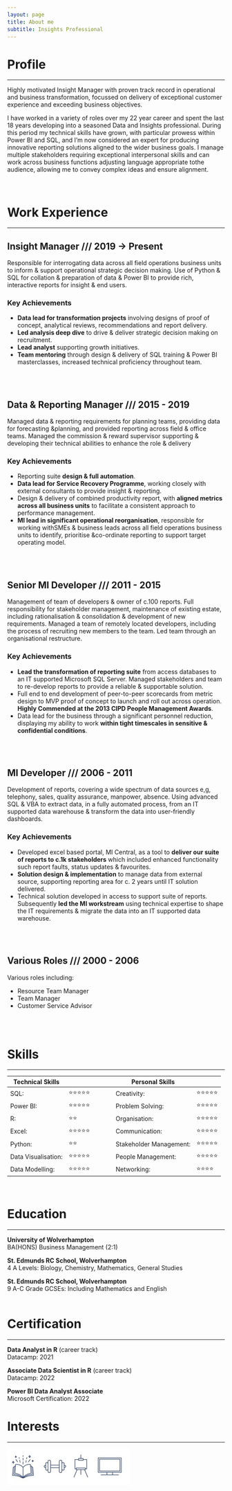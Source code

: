 ```yaml
---
layout: page
title: About me
subtitle: Insights Professional
---
```


# Profile
---

Highly motivated Insight Manager with proven track record in operational and business transformation, focussed on delivery of exceptional customer experience and exceeding business objectives.

I have worked in a variety of roles over my 22 year career and spent the last 18 years developing into a seasoned Data and Insights professional. During this period my technical skills have grown, with particular prowess within Power BI and SQL, and I’m now considered an expert for producing innovative reporting solutions aligned to the wider business goals. I manage multiple stakeholders requiring exceptional interpersonal skills and can work across business functions adjusting language appropriate tothe audience, allowing me to convey complex ideas and ensure alignment.
<br />   
<br />   

#  Work Experience
---

## Insight Manager /// 2019 -> Present

Responsible for interrogating data across all field operations business units to inform & support operational strategic decision making. Use of Python & SQL for collation & preparation of 
data & Power BI to provide rich, interactive reports for insight & end users.

### Key Achievements
- **Data lead for transformation projects** involving designs of proof of concept, analytical reviews, recommendations and report delivery.
- **Led analysis deep dive** to drive & deliver strategic decision making on recruitment.
- **Lead analyst** supporting growth initiatives.
- **Team mentoring** through design & delivery of SQL training & Power BI masterclasses, increased technical proficiency throughout team.
<br />   
<br />   
   
## Data & Reporting Manager /// 2015 - 2019

Managed data & reporting requirements for planning teams, providing data for forecasting &planning, and provided reporting across field & office teams. Managed the commission & reward supervisor supporting & developing their technical abilities to enhance the role & delivery

### Key Achievements
- Reporting suite **design & full automation**.
- **Data lead for Service Recovery Programme**, working closely with external consultants to provide insight & reporting. 
- Design & delivery of combined productivity report, with **aligned metrics across all business units** to facilitate a consistent approach to performance management.
- **MI lead in significant operational reorganisation**, responsible for working withSMEs & business leads across all field operations business units to identify, prioritise &co-ordinate reporting to support target operating model.
<br />   
<br />   
   
## Senior MI Developer  /// 2011 - 2015

Management of team of developers & owner of c.100 reports. Full responsibility for stakeholder management, maintenance of existing estate, including rationalisation & consolidation & development of new requirements. Managed a team of remotely located developers, including the process of recruiting new members to the team. Led team through an organisational restructure.

### Key Achievements
- **Lead the transformation of reporting suite** from access databases to an IT supported Microsoft SQL Server. Managed stakeholders and team to re-develop reports to provide a reliable & supportable solution.
- Full end to end development of peer-to-peer scorecards from metric design to MVP proof of concept to launch and roll out across operation. **Highly Commended at the 2013 CIPD People Management Awards**.
- Data lead for the business through a significant personnel reduction, displaying my ability to work **within tight timescales in sensitive & confidential conditions**.
<br />     
<br />
       
## MI Developer  /// 2006 - 2011

Development of reports, covering a wide spectrum of data sources e,g, telephony, sales, quality assurance, manpower, absence. Using advanced SQL & VBA to extract data, in a fully automated process, from an IT supported data warehouse & transform the data into user-friendly dashboards.


### Key Achievements
- Developed excel based portal, MI Central, as a tool to **deliver our suite of reports to c.1k stakeholders** which included enhanced functionality such report faults, status updates & favourites.
- **Solution design & implementation** to manage data from external source, supporting reporting area for c. 2 years until IT solution delivered.
- Technical solution developed in access to support suite of reports. Subsequently **led the MI workstream** using technical expertise to shape the IT requirements & migrate the data into an IT supported data warehouse.
<br />
<br />   
   
## Various Roles  /// 2000 - 2006

Various roles including:

- Resource Team Manager 
- Team Manager 
- Customer Service Advisor
<br />
<br />
   
#  Skills
--- 

| Technical Skills    |                | &emsp;&emsp;        | Personal Skills  |               | 
| --------             | -------       | -------             | -------          | -------       |     
| SQL:                | ⭐⭐⭐⭐⭐   | &emsp;&emsp;        |Creativity:| ⭐⭐⭐⭐⭐   |
| Power BI:           | ⭐⭐⭐⭐⭐   | &emsp; &emsp;       |Problem Solving:| ⭐⭐⭐⭐⭐   |
| R:                 | ⭐⭐           | &emsp; &emsp;       |Organisation:| ⭐⭐⭐⭐⭐   |
| Excel:              | ⭐⭐⭐⭐⭐   | &emsp; &emsp;       |Communication:| ⭐⭐⭐⭐⭐   |
| Python:             | ⭐⭐          | &emsp;&emsp;        | Stakeholder Management:| ⭐⭐⭐⭐⭐   |
| Data Visualisation: | ⭐⭐⭐⭐⭐   | &emsp; &emsp;       |People Management:| ⭐⭐⭐⭐⭐   |
| Data Modelling:     | ⭐⭐⭐⭐⭐   | &emsp; &emsp;       |Networking:| ⭐⭐⭐⭐   |   
   
<br />   
      
#  Education
--- 
**University of Wolverhampton**   
BA(HONS) Business Management (2:1)   

**St. Edmunds RC School, Wolverhampton**      
4 A Levels: Biology, Chemistry, Mathematics, General Studies   

**St. Edmunds RC School, Wolverhampton**   
9 A-C Grade GCSEs: Including Mathematics and English   
<br />   
   
#  Certification
--- 
**Data Analyst in R** (career track)   
Datacamp: 2021   

**Associate Data Scientist in R**  (career track)        
Datacamp: 2022    

**Power BI Data Analyst Associate**   
Microsoft Certification: 2022
<br />   
   
#  Interests
--- 
![Interests](/assets/img/interests2.jpg)
